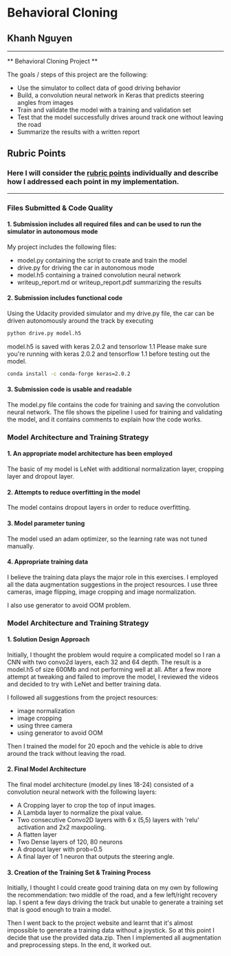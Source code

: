 # **Behavioral Cloning** 

## Khanh Nguyen


---

** Behavioral Cloning Project **

The goals / steps of this project are the following:
* Use the simulator to collect data of good driving behavior
* Build, a convolution neural network in Keras that predicts steering angles from images
* Train and validate the model with a training and validation set
* Test that the model successfully drives around track one without leaving the road
* Summarize the results with a written report

## Rubric Points
### Here I will consider the [rubric points](https://review.udacity.com/#!/rubrics/432/view) individually and describe how I addressed each point in my implementation.  

---
### Files Submitted & Code Quality

#### 1. Submission includes all required files and can be used to run the simulator in autonomous mode

My project includes the following files:
* model.py containing the script to create and train the model
* drive.py for driving the car in autonomous mode
* model.h5 containing a trained convolution neural network 
* writeup_report.md or writeup_report.pdf summarizing the results

#### 2. Submission includes functional code
Using the Udacity provided simulator and my drive.py file, the car can be driven autonomously around the track by executing 
```sh
python drive.py model.h5
```

model.h5 is saved with keras 2.0.2 and tensorlow 1.1 Please make sure you're running with keras 2.0.2 and tensorflow 1.1 before testing out the model. 

```sh
conda install -c conda-forge keras=2.0.2
```

#### 3. Submission code is usable and readable

The model.py file contains the code for training and saving the convolution neural network. The file shows the pipeline I used for training and validating the model, and it contains comments to explain how the code works.

### Model Architecture and Training Strategy

#### 1. An appropriate model architecture has been employed

The basic of my model is LeNet with additional normalization layer, cropping layer and dropout layer.


#### 2. Attempts to reduce overfitting in the model

The model contains dropout layers in order to reduce overfitting.

#### 3. Model parameter tuning

The model used an adam optimizer, so the learning rate was not tuned manually.

#### 4. Appropriate training data

I believe the training data plays the major role in this exercises. I employed all the data augmentation suggestions in the project resources. I use three cameras, image flipping, image cropping and image normalization.

I also use generator to avoid OOM problem. 

### Model Architecture and Training Strategy

#### 1. Solution Design Approach

Initially, I thought the problem would require a complicated model so I ran a CNN with two convo2d layers, each 32 and 64 depth. The result is a model.h5 of size 600Mb and not performing well at all. After a few more attempt at tweaking and failed to improve the model, I reviewed the videos and decided to try with LeNet and better training data. 

I followed all suggestions from the project resources:

- image normalization
- image cropping
- using three camera
- using generator to avoid OOM

Then I trained the model for 20 epoch and the vehicle is able to drive around the track without leaving the road.

#### 2. Final Model Architecture

The final model architecture (model.py lines 18-24) consisted of a convolution neural network with the following layers:
- A Cropping layer to crop the top of input images.
- A Lambda layer to normalize the pixal value.
- Two consecutive Convo2D layers with 6 x (5,5) layers with 'relu' activation and 2x2 maxpooling.
- A flatten layer
- Two Dense layers of 120, 80 neurons
- A dropout layer with prob=0.5
- A final layer of 1 neuron that outputs the steering angle. 

#### 3. Creation of the Training Set & Training Process

Initially, I thought I could create good training data on my own by following the recommendation: two middle of the road, and a few left/right recovery lap. I spent a few days driving the track but unable to generate a training set that is good enough to train a model. 

Then I went back to the project website and learnt that it's almost impossible to generate a training data without a joystick. So at this point I decide that use the provided data.zip. Then I implemented all augmentation and preprocessing steps. In the end, it worked out. 